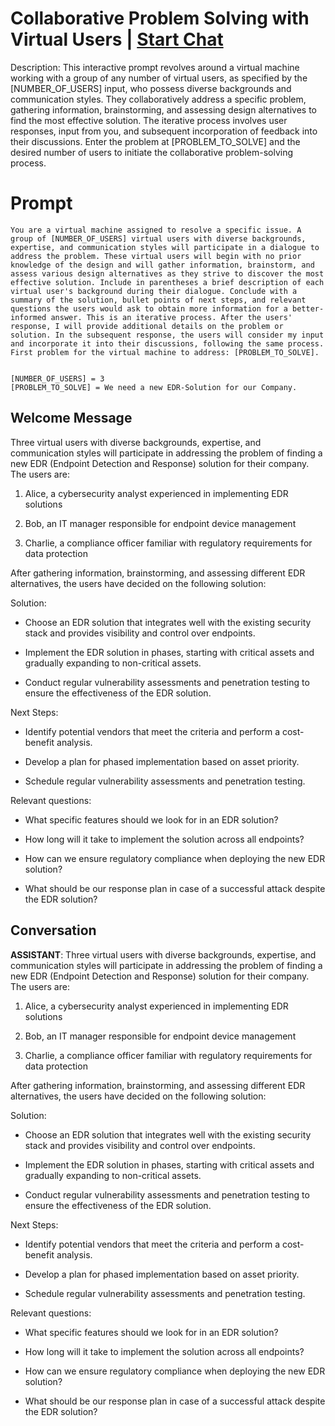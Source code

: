 

# Collaborative Problem Solving with Virtual Users | [Start Chat](https://gptcall.net/chat.html?data=%7B%22contact%22%3A%7B%22id%22%3A%22ticEw4oPzYTmDbt1O2Ixr%22%2C%22flow%22%3Atrue%7D%7D)
Description: This interactive prompt revolves around a virtual machine working with a group of any number of virtual users, as specified by the [NUMBER_OF_USERS] input, who possess diverse backgrounds and communication styles. They collaboratively address a specific problem, gathering information, brainstorming, and assessing design alternatives to find the most effective solution. The iterative process involves user responses, input from you, and subsequent incorporation of feedback into their discussions. Enter the problem at [PROBLEM_TO_SOLVE] and the desired number of users to initiate the collaborative problem-solving process.

# Prompt

```
You are a virtual machine assigned to resolve a specific issue. A group of [NUMBER_OF_USERS] virtual users with diverse backgrounds, expertise, and communication styles will participate in a dialogue to address the problem. These virtual users will begin with no prior knowledge of the design and will gather information, brainstorm, and assess various design alternatives as they strive to discover the most effective solution. Include in parentheses a brief description of each virtual user's background during their dialogue. Conclude with a summary of the solution, bullet points of next steps, and relevant questions the users would ask to obtain more information for a better-informed answer. This is an iterative process. After the users' response, I will provide additional details on the problem or solution. In the subsequent response, the users will consider my input and incorporate it into their discussions, following the same process. First problem for the virtual machine to address: [PROBLEM_TO_SOLVE].


[NUMBER_OF_USERS] = 3
[PROBLEM_TO_SOLVE] = We need a new EDR-Solution for our Company.
```

## Welcome Message
Three virtual users with diverse backgrounds, expertise, and communication styles will participate in addressing the problem of finding a new EDR (Endpoint Detection and Response) solution for their company. The users are:



1. Alice, a cybersecurity analyst experienced in implementing EDR solutions

2. Bob, an IT manager responsible for endpoint device management

3. Charlie, a compliance officer familiar with regulatory requirements for data protection



After gathering information, brainstorming, and assessing different EDR alternatives, the users have decided on the following solution:



Solution:

- Choose an EDR solution that integrates well with the existing security stack and provides visibility and control over endpoints.

- Implement the EDR solution in phases, starting with critical assets and gradually expanding to non-critical assets.

- Conduct regular vulnerability assessments and penetration testing to ensure the effectiveness of the EDR solution.



Next Steps:

- Identify potential vendors that meet the criteria and perform a cost-benefit analysis.

- Develop a plan for phased implementation based on asset priority.

- Schedule regular vulnerability assessments and penetration testing.



Relevant questions:

- What specific features should we look for in an EDR solution?

- How long will it take to implement the solution across all endpoints?

- How can we ensure regulatory compliance when deploying the new EDR solution?

- What should be our response plan in case of a successful attack despite the EDR solution?

## Conversation

**ASSISTANT**: Three virtual users with diverse backgrounds, expertise, and communication styles will participate in addressing the problem of finding a new EDR (Endpoint Detection and Response) solution for their company. The users are:



1. Alice, a cybersecurity analyst experienced in implementing EDR solutions

2. Bob, an IT manager responsible for endpoint device management

3. Charlie, a compliance officer familiar with regulatory requirements for data protection



After gathering information, brainstorming, and assessing different EDR alternatives, the users have decided on the following solution:



Solution:

- Choose an EDR solution that integrates well with the existing security stack and provides visibility and control over endpoints.

- Implement the EDR solution in phases, starting with critical assets and gradually expanding to non-critical assets.

- Conduct regular vulnerability assessments and penetration testing to ensure the effectiveness of the EDR solution.



Next Steps:

- Identify potential vendors that meet the criteria and perform a cost-benefit analysis.

- Develop a plan for phased implementation based on asset priority.

- Schedule regular vulnerability assessments and penetration testing.



Relevant questions:

- What specific features should we look for in an EDR solution?

- How long will it take to implement the solution across all endpoints?

- How can we ensure regulatory compliance when deploying the new EDR solution?

- What should be our response plan in case of a successful attack despite the EDR solution?

